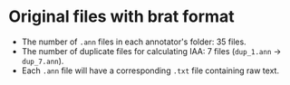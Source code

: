 # Original files with brat format

- The number of `.ann` files in each annotator's folder: 35 files.
- The number of duplicate files for calculating IAA: 7 files (`dup_1.ann` -> `dup_7.ann`).
- Each `.ann` file will have a corresponding `.txt` file containing raw text.